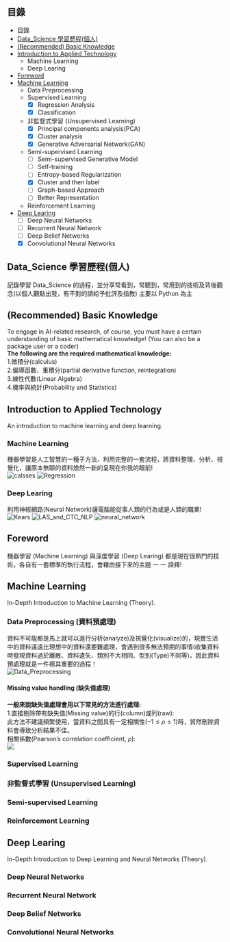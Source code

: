 ## 目錄   
-   目錄
-   [Data_Science 學習歷程(個人)](#learn)
-   [(Recommended) Basic Knowledge](#Knowledge)
-   [Introduction to Applied Technology](#Introduction)
    -   Machine Learning
    -   Deep Learing
-   [Foreword](#Foreword)
-   [Machine Learning](#Machine)
    -   Data Preprocessing
    -   Supervised Learning
        -   [x] Regression Analysis
        -   [x] Classification
    -   非監督式學習 (Unsupervised Learning)
        -   [x] Principal components analysis(PCA)
        -   [x] Cluster analysis
        -   [x] Generative Adversarial Network(GAN)
    -   Semi-supervised Learning
        -   [ ] Semi-supervised Generative Model
        -   [ ] Self-training
        -   [ ] Entropy-based Regularization
        -   [x] Cluster and then label
        -   [ ] Graph-based Approach
        -   [ ] Better Representation
    -   Reinforcement Learning
-   [Deep Learing](#Deep)
    -   [ ] Deep Neural Networks
    -   [ ] Recurrent Neural Network
    -   [ ] Deep Belief Networks
    -   [x] Convolutional Neural Networks

## Data_Science 學習歷程(個人)  
記錄學習 Data_Science 的過程，並分享常看到，常聽到，常用到的技術及背後觀念(以個人觀點出發，有不對的請給予批評及指教)  主要以 Python 為主    
<a name="learn"/>



## (Recommended) Basic Knowledge
To engage in AI-related research, of course, you must have a certain understanding of basic mathematical knowledge! (You can also be a package user or a coder)  
**The following are the required mathematical knowledge:**    
1.微積分(calculus)  
2.偏導函數、重積分(partial derivative function, reintegration)  
3.線性代數(Linear Algebra)    
4.機率與統計(Probability and Statistics)  
<a name="Knowledge"/>


## Introduction to Applied Technology
An introduction to machine learning and deep learning.  

### Machine Learning
機器學習是人工智慧的一種子方法，利用完整的一套流程，將資料整理、分析、視覺化，讓原本無聊的資料煥然一新的呈現在你我的眼前!      
![calsses](https://user-images.githubusercontent.com/128043244/229371106-baaa4e65-d9ff-4d05-8fd7-7947c825ca62.png)
![Regression](https://user-images.githubusercontent.com/128043244/229371194-2bee9c06-b909-42a4-a4e7-e8b55800d2e8.png)


### Deep Learing
利用神經網路(Neural Network)讓電腦能從事人類的行為或是人類的職業!  
![Kears](https://user-images.githubusercontent.com/128043244/229407974-adf2c83c-afa9-446b-9eeb-7603c2632ea7.png)
![LAS_and_CTC_NLP](https://user-images.githubusercontent.com/128043244/229408001-8bd5c59f-fe6d-4a73-9e1a-70242ec218c7.png)
![neural_network](https://user-images.githubusercontent.com/128043244/229408206-1cd5ffec-103f-4968-b5f2-6977ca45ded0.png)

<a name="Introduction"/>


## Foreword
機器學習 (Machine Learning) 與深度學習 (Deep Learing) 都是現在很熱門的技術，各自有一套標準的執行流程，會藉由接下來的主題 一 一 詮釋!  
<a name="Foreword"/>


## Machine Learning
In-Depth Introduction to Machine Learning (Theory).  

### Data Preprocessing (資料預處理)
資料不可能都是馬上就可以進行分析(analyze)及視覺化(visualize)的，現實生活中的資料遠遠比理想中的資料還要難處理，會遇到很多無法預期的事情(收集資料時發現資料過於離散、資料遺失、類別不大相同、型別(Type)不同等)，因此資料預處理就是一件極其重要的過程！  
![Data_Preprocessing](https://user-images.githubusercontent.com/128043244/229455675-511abcb6-c8fb-4371-b89b-3e308ae18832.png)
#### Missing value handling (缺失值處理)
**一般來說缺失值處理會用以下常見的方法進行處理:**  
1.直接剔除帶有缺失值(Missing value)的行(column)或列(raw):  
此方法不建議頻繁使用，當資料之間具有一定相關性($-1 \leq \rho \leq 1$)時，貿然刪除資料會導致分析結果不佳。      
相關係數(Pearson’s correlation coefficient, $\rho$):     
<img src="https://latex.codecogs.com/png.latex? \rho = \frac{\sum_{i=1}^{n}\left ( x_{i}-\mu _{x} \right )\left ( y_{i}-\mu _{y} \right )}{\sqrt{\sum_{i=1}^{n}\left ( x_{i}-\mu _{x} \right )^{2}\sum_{i=1}^{n}\left ( y_{i}-\mu _{y} \right )^{2}}}">  

### Supervised Learning


### 非監督式學習 (Unsupervised Learning)


### Semi-supervised Learning


### Reinforcement Learning

<a name="Machine"/>


## Deep Learing
In-Depth Introduction to Deep Learning and Neural Networks (Theory).  

### Deep Neural Networks


### Recurrent Neural Network


### Deep Belief Networks


### Convolutional Neural Networks
<a name="Deep"/>
